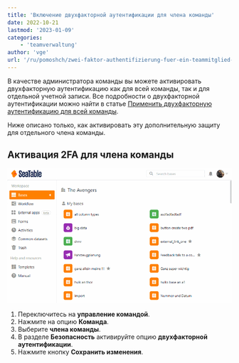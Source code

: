 ```yaml
---
title: 'Включение двухфакторной аутентификации для члена команды'
date: 2022-10-21
lastmod: '2023-01-09'
categories:
    - 'teamverwaltung'
author: 'vge'
url: '/ru/pomoshch/zwei-faktor-authentifizierung-fuer-ein-teammitglied-aktivieren'
---
```


В качестве администратора команды вы можете активировать двухфакторную аутентификацию как для всей команды, так и для отдельной учетной записи. Все подробности о двухфакторной аутентификации можно найти в статье [Применить двухфакторную аутентификацию для всей команды](https://seatable.io/ru/docs/teamverwaltung/zwei-faktor-authentifizierung-fuer-das-gesamte-team-erzwingen/).

Ниже описано только, как активировать эту дополнительную защиту для отдельного члена команды.

## Активация 2FA для члена команды

![Включите двухфакторную аутентификацию для члена команды](images/Zwei-Faktor-Authentifizierung-fuer-ein-Teammitglied-aktivieren.gif)

1. Переключитесь на **управление командой**.
2. Нажмите на опцию **Команда**.
3. Выберите **члена команды**.
4. В разделе **Безопасность** активируйте опцию **двухфакторной аутентификации**.
5. Нажмите кнопку **Сохранить изменения**.
